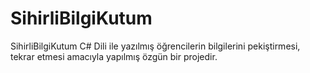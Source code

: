 # SihirliBilgiKutum
 SihirliBilgiKutum C# Dili ile yazılmış öğrencilerin bilgilerini pekiştirmesi, tekrar etmesi amacıyla yapılmış özgün bir projedir.
